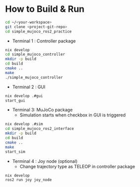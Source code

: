 # How to Build & Run
```bash
cd ~/<your-workspace>
git clone <project-git-repo>
cd simple_mujoco_ros2_practice
```

- Terminal 1 : Controller package
```bash
nix develop
cd simple_mujoco_controller
mkdir -p build
cd build
cmake ..
make 
./simple_mujoco_controller
```

- Terminal 2 : GUI
```bash
nix develop .#gui
start_gui
  ```

- Terminal 3: MuJoCo package
  - Simulation starts when checkbox in GUI is triggered
```bash
nix develop .#sim
cd simple_mujoco_ros2_interface
mkdir -p build
cd build
cmake ..
make 
start_sim
```

- Terminal 4 : Joy node (optional)
  - Change trajectory type as TELEOP in controller package
```bash
nix develop
ros2 run joy joy_node
```